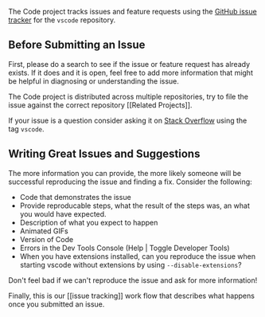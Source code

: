 The Code project tracks issues and feature requests using the [GitHub issue tracker](https://github.com/microsoft/vscode/issues) for the `vscode` repository. 

## Before Submitting an Issue
First, please do a search to see if the issue or feature request has already exists. If it does and it is open, feel free to add more information that might be helpful in diagnosing or understanding the issue.

The Code project is distributed across multiple repositories, try to file the issue against the correct repository [[Related Projects]].

If your issue is a question consider asking it on [Stack Overflow](https://stackoverflow.com/questions/tagged/vscode) using the tag `vscode`.

## Writing Great Issues and Suggestions
The more information you can provide, the more likely someone will be successful reproducing the issue and finding a fix.  Consider the following:

* Code that demonstrates the issue
* Provide reproducable steps, what the result of the steps was, an what you would have expected.
* Description of what you expect to happen
* Animated GIFs
* Version of Code
* Errors in the Dev Tools Console (Help | Toggle Developer Tools)
* When you have extensions installed, can you reproduce the issue when starting vscode without extensions by using `--disable-extensions`? 

Don't feel bad if we can't reproduce the issue and ask for more information!

Finally, this is our [[issue tracking]] work flow that describes what happens once you submitted an issue.
